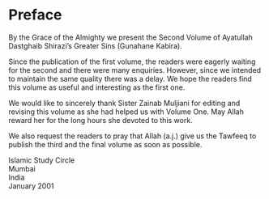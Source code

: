 Preface
=======

By the Grace of the Almighty we present the Second Volume of Ayatullah
Dastghaib Shirazi’s Greater Sins (Gunahane Kabira).

Since the publication of the first volume, the readers were eagerly
waiting for the second and there were many enquiries. However, since we
intended to maintain the same quality there was a delay. We hope the
readers find this volume as useful and interesting as the first one.

We would like to sincerely thank Sister Zainab Muljiani for editing and
revising this volume as she had helped us with Volume One. May Allah
reward her for the long hours she devoted to this work.

We also request the readers to pray that Allah (a.j.) give us the
Tawfeeq to publish the third and the final volume as soon as possible.

Islamic Study Circle  
 Mumbai  
 India  
 January 2001


